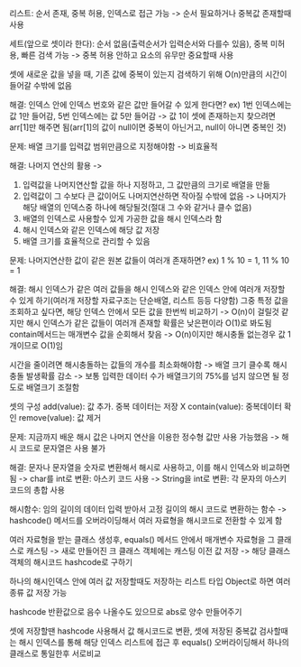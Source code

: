 리스트: 순서 존재, 중복 허용, 인덱스로 접근 가능
-> 순서 필요하거나 중복값 존재할때 사용

세트(앞으로 셋이라 한다): 순서 없음(출력순서가 입력순서와 다를수 있음), 중복 미허용, 빠른 검색 가능
-> 중복 허용 안하고 요소의 유무만 중요할때 사용

셋에 새로운 값을 넣을 때, 기존 값에 중복이 있는지 검색하기 위해 O(n)만큼의 시간이 들어갈 수밖에 없음

해결: 인덱스 안에 인덱스 번호와 같은 값만 들어갈 수 있게 한다면?
ex) 1번 인덱스에는 값 1만 들어감, 5번 인덱스에는 값 5만 들어감
-> 값 1이 셋에 존재하는지 찾으려면 arr[1]만 해주면 됨(arr[1]의 값이 null이면 중복이 아닌거고, null이 아니면 중복인 것)

문제: 배열 크기를 입력값 범위만큼으로 지정해야함 -> 비효율적

해결: 나머지 연산의 활용 -> 
1. 입력값을 나머지연산할 값을 하나 지정하고, 그 값만큼의 크기로 배열을 만듦
2. 입력값이 그 수보다 큰 값이어도 나머지연산하면 작아질 수밖에 없음 -> 나머지가 해당 배열의 인덱스중 하나에 해당될것(절대 그 수와 같거나 클수 없음)
3. 배열의 인덱스로 사용할수 있게 가공한 값을 해시 인덱스라 함
4. 해시 인덱스와 같은 인덱스에 해당 값 저장
5. 배열 크기를 효율적으로 관리할 수 있음
   
문제: 나머지연산한 값이 같은 원본 값들이 여러개 존재하면?
ex) 1 % 10 = 1, 11 % 10 = 1

해결: 해시 인덱스가 같은 여러 값들을 해시 인덱스와 같은 인덱스 안에 여러개 저장할 수 있게 하기(여러개 저장할 자료구조는 단순배열, 리스트 등등 다양함)
그중 특정 값을 조회하고 싶다면, 해당 인덱스 안에서 모든 값을 한번씩 비교하기
-> O(n)이 걸릴것 같지만 해시 인덱스가 같은 값들이 여러개 존재할 확률은 낮은편이라 O(1)로 봐도됨
contain메서드는 매개변수 값을 순회해서 찾음 -> O(n)이지만 해시충돌 없는경우 값 1개이므로 O(1)임

시간을 줄이려면 해시충돌하는 값들의 개수를 최소화해야함
-> 배열 크기 클수록 해시충돌 발생확률 감소
-> 보통 입력한 데이터 수가 배열크기의 75%를 넘지 않으면 될 정도로 배열크기 조절함

셋의 구성
add(value): 값 추가. 중복 데이터는 저장 X
contain(value): 중복데이터 확인
remove(value): 값 제거

문제: 지금까지 배운 해시 값은 나머지 연산을 이용한 정수형 값만 사용 가능했음 -> 해시 코드로 문자열은 사용 불가

해결: 문자나 문자열을 숫자로 변환해서 해시로 사용하고, 이를 해시 인덱스와 비교하면 됨
-> char를 int로 변환: 아스키 코드 사용
-> String을 int로 변환: 각 문자의 아스키 코드의 총합 사용

해시함수: 임의 길이의 데이터 입력 받아서 고정 길이의 해시 코드로 변환하는 함수
-> hashcode() 메서드를 오버라이딩해서 여러 자료형을 해시코드로 전환할 수 있게 함

여러 자료형을 받는 클래스 생성후, equals() 메서드 안에서 매개변수 자료형을 그 클래스로 캐스팅 
-> 새로 만들어진 크 클래스 객체에는 캐스팅 이전 값 저장
-> 해당 클래스 객체의 해시코드 hashcode로 구하기

하나의 해시인덱스 안에 여러 값 저장할때도 저장하는 리스트 타입 Object로 하면 여러 종류 값 저장 가능

hashcode 반환값으로 음수 나올수도 있으므로 abs로 양수 만들어주기

셋에 저장할땐 hashcode 사용해서 값 해시코드로 변환,
셋에 저장된 중복값 검사할때는 해시 인덱스를 통해 해당 인덱스 리스트에 접근 후 equals() 오버라이딩해서 하나의 클래스로 통일한후 서로비교